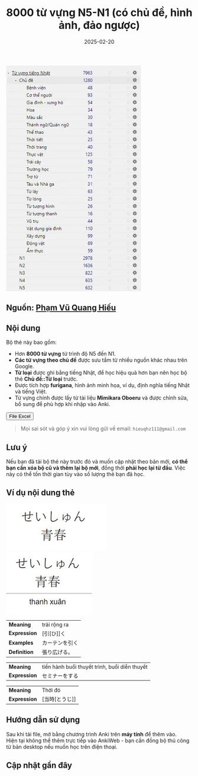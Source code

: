 ﻿---
title: 8000 từ vựng N5-N1 (có chủ đề, hình ảnh, đảo ngược)
slug: tu-vung-n5-n1-co-chu-de-hinh-anh-dao-nguoc
date: 2025-02-20
description: Bộ thẻ Anki tiếng Nhật gồm hơn 8000 từ vựng từ N5 đến N1, có kèm từ vựng phân theo chủ đề, hình ảnh minh họa, furigana, phân loại từ loại và cập nhật thường xuyên theo quá trình học thực tế.
image: https://ankivn.com/images/2025-02-20-tu-vung-n5-n1-co-chu-de-hinh-anh-dao-nguoc-1743254159264.webp
category: "Tiếng Nhật"
tags:
  - deck
  - japanese
---

![](../../static/images/2025-02-20-tu-vung-n5-n1-co-chu-de-hinh-anh-dao-nguoc-1743254159264.webp)

<!--truncate-->

## Nguồn: [Phạm Vũ Quang Hiếu](https://www.facebook.com/groups/ankivocabulary/posts/1004481160311541/)

## Nội dung

Bộ thẻ này bao gồm:

- Hơn **8000 từ vựng** từ trình độ N5 đến N1.
- **Các từ vựng theo chủ đề** được sưu tầm từ nhiều nguồn khác nhau trên Google.
- **Từ loại** được ghi bằng tiếng Nhật, để học hiệu quả hơn bạn nên học bộ thẻ **Chủ đề::Từ loại** trước.
- Được tích hợp **furigana**, hình ảnh minh họa, ví dụ, định nghĩa tiếng Nhật và tiếng Việt.
- Từ vựng chính được lấy từ tài liệu **Mimikara Oboeru** và được chỉnh sửa, bổ sung để phù hợp khi nhập vào Anki.

<div style={{display: 'flex', justifyContent: 'left', gap: '20px'}}> <a href="https://docs.google.com/file/d/1gi10tUwWKE7PMwxQRx3_JnAI-pHa6cJT/edit?filetype=msexcel"> <button class="buttonPrimary" type="button">File Excel</button> </a> </div>

> Mọi sai sót và góp ý xin vui lòng gửi về email: `hieuqhz111@gmail.com`

## Lưu ý

Nếu bạn đã tải bộ thẻ này trước đó và muốn cập nhật theo bản mới, **có thể bạn cần xóa bộ cũ và thêm lại bộ mới**, đồng thời **phải học lại từ đầu**. Việc này có thể tốn thời gian tùy vào số lượng thẻ bạn đã học.

## Ví dụ nội dung thẻ

![](../../static/images/2025-02-20-tu-vung-n5-n1-co-chu-de-hinh-anh-dao-nguoc-1743254169855.webp)
![](../../static/images/2025-02-20-tu-vung-n5-n1-co-chu-de-hinh-anh-dao-nguoc-1743254187722.webp)

<table><tbody>
<tr><td><b>Meaning</b></td><td>trải rộng ra</td></tr>
<tr><td><b>Expression</b></td><td>[引[ひ]]く</td></tr>
<tr><td><b>Examples</b></td><td>カーテンを引く</td></tr>
<tr><td><b>Definition</b></td><td>張り広げる。</td></tr>
</tbody></table>

<table><tbody>
<tr><td><b>Meaning</b></td><td>tiến hành buổi thuyết trình, buổi diễn thuyết</td></tr>
<tr><td><b>Expression</b></td><td>セミナーをする</td></tr>
</tbody></table>

<table><tbody>
<tr><td><b>Meaning</b></td><td>Thời đó</td></tr>
<tr><td><b>Expression</b></td><td>[当時[とうじ]]</td></tr>
</tbody></table>

## Hướng dẫn sử dụng

Sau khi tải file, mở bằng chương trình Anki trên **máy tính** để thêm vào.  
Hiện tại không thể thêm trực tiếp vào AnkiWeb - bạn cần đồng bộ thủ công từ bản desktop nếu muốn học trên điện thoại.

## Cập nhật gần đây

